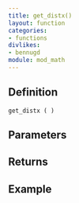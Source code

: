 ```yaml
---
title: get_distx()
layout: function
categories:
- functions
divlikes:
- bennugd
module: mod_math
---
```


## Definition

    get_distx ( )

## Parameters

## Returns

## Example

